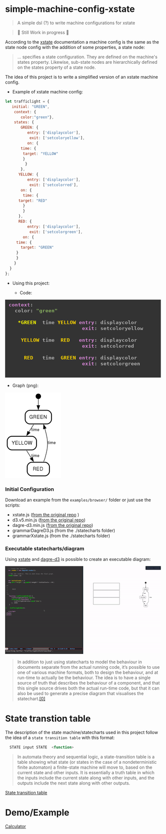 # simple-machine-config-xstate
> A simple dsl (?) to write machine configurations for xstate

> 🚧 Still Work in progress 🚧 


According to the  [xstate](https://github.com/davidkpiano/xstate) documentation  a  machine config is the same as the state node config with the addition of some properties, a state node:

> ... specifies a state configuration. They are defined on the machine's states property. Likewise, sub-state nodes are hierarchically defined on the states property of a state node.

The idea of this project is to write a simplified version of an xstate machine config.



- Example of xstate machine config:


``` javascript
let trafficlight = {
   initial: "GREEN",
    context: {
       color:"green"},
    states: {
       GREEN: {
	      entry: ['displaycolor'],
	       exit: ['setcoloryellow'],
          on: {
	   time: {
	    target: "YELLOW"
	    }
         }
       },
      YELLOW: {
          entry: ['displaycolor'],
	       exit: ['setcolorred'],
       on: {
        time: {
	  target: "RED"
	    }
        }
      },
      RED: {
          entry: ['displaycolor'],
	       exit: ['setcolorgreen'],
        on: {
	 time: {
	   target: "GREEN"
	 } 
	 }
    }
  }
};
```

- Using this project:


  - Code:

![diagram code](diagram_code.png)

  - Graph (png): 


![graph image](graph.png)



### Initial Configuration

 Download an example from the `examples/browser/` folder or just use the scripts:


- xstate.js        ([from the original repo](https://github.com/davidkpiano/xstate) )
- d3.v5.min.js     ([from the original repo](https://github.com/d3/d3/wiki))
- dagre-d3.min.js  ([from the original repo](https://github.com/dagrejs/dagre-d3/wiki))
- grammarDagreD3.js (from the ./statecharts folder)
- grammarXstate.js  (from the ./statecharts folder)



### Executable statecharts/diagram

  Using [xstate](https://github.com/davidkpiano/xstate) and [dagre-d3]( https://github.com/dagrejs/dagre-d3) is possible to create an executable diagram:


![executable-diagram](executable-diagram-on-browser-trafficlights.gif)


> In addition to just using statecharts to model the behaviour in documents separate from the actual running code, it’s possible to use one of various machine formats, both to design the behaviour, and at run-time to actually be the behaviour. The idea is to have a single source of truth that describes the behaviour of a component, and that this single source drives both the actual run-time code, but that it can also be used to generate a precise diagram that visualises the statechart.[[0]](https://statecharts.github.io/)


# State transtion table 

 The description of the state machine/statecharts used in this project follow the idea of a `state transition table` with  this format:
 
``` javascript
  STATE input STATE  <function> 
```

> In automata theory and sequential logic, a state-transition table is a table showing what state (or states in the case of a nondeterministic finite automaton) a finite-state machine will move to, based on the current state and other inputs. It is essentially a truth table in which the inputs include the current state along with other inputs, and the outputs include the next state along with other outputs. 


[State transition table](https://en.wikipedia.org/wiki/State-transition_table)


# Demo/Example

[Calculator](https://diegoperezm.github.io/simple-machine-config-xstate/examples/browser/calculator/calcAddMultDivSubtractionZeroCeDotMinus/index.html)
